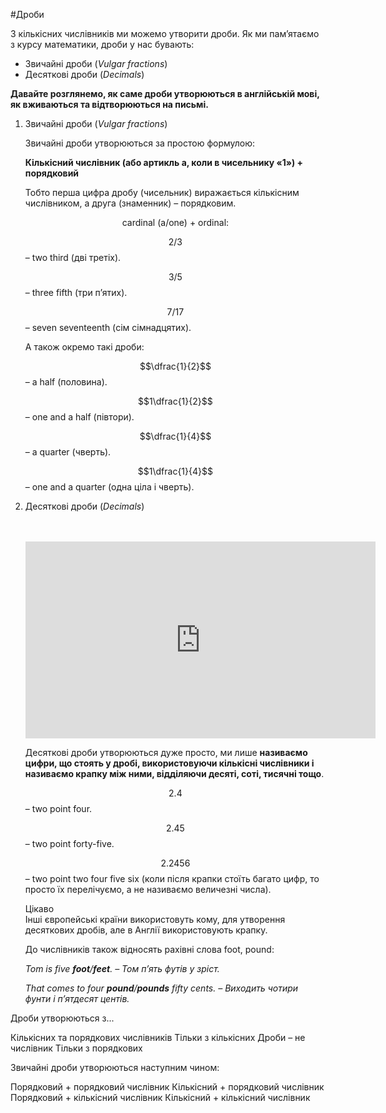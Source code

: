 #Дроби

З кількісних числівників ми можемо утворити дроби. Як ми пам’ятаємо з курсу математики, дроби у нас бувають:

<ul type="disk">
<li><span class="p1">Звичайні дроби</span> (<i>Vulgar fractions</i>)</li>
<li><span class="p1">Десяткові дроби</span> (<i>Decimals</i>)</li>
</ul>

<b>Давайте розглянемo, як саме дроби утворюються в англійській мові, як вживаються та відтворюються на письмі.</b>

<ol>
<span class="p1"><li>Звичайні дроби</span> (<i>Vulgar fractions</i>)</li>

Звичайні дроби утворюються за простою формулою:

<b>Кількісний числівник (або артикль a, коли в чисельнику «1») + порядковий</b>

Тобто перша цифра дробу (чисельник) виражається кількісним числівником, а друга (знаменник) – порядковим.

<p align="center"><span class="p1">cardinal  (a/one) +  ordinal:</span></p>

$$2/3$$ – two third (дві третіх).

$$3/5$$ – three fifth (три п’ятих).

$$7/17$$ – seven seventeenth (сім сімнадцятих).

А також окремо такі дроби:

$$\dfrac{1}{2}$$ – a half (половина).

$$1\dfrac{1}{2}$$ – one and a half (півтори).

$$\dfrac{1}{4}$$ – a quarter (чверть).

$$1\dfrac{1}{4}$$ – one and a quarter (одна ціла і чверть).

<span class="p1"><li>Десяткові дроби</span> (<i>Decimals</i>)</li>
<br>
<br>

<div class="fluidMedia">
<iframe align="center" width="560" height="315" src="https://www.youtube.com/embed/udrIEp2m2LE" frameborder="0" allowfullscreen></iframe>
</div>
<div class="popup">
</div>

Десяткові дроби утворюються дуже просто, ми лише <b>називаємо цифри, що стоять у дробі, використовуючи кількісні числівники і називаємо крапку між ними, відділяючи десяті, соті, тисячні тощо</b>.

$$2.4$$ – two point four.

$$2.45$$ – two point forty-five.

$$2.2456$$ – two point two four five six (коли після крапки стоїть багато цифр, то просто їх перелічуємо, а не називаємо величезні числа).

<div class="eoz-wrap">
<span class="eoz">Цікаво</span>
<div class="eoz-text">
Інші європейські країни використовуть кому, для утворення десяткових дробів, але в Англії використовують крапку.
</div>
</div>

До числівників також відносять рахівні слова <span class="p1">foot, pound</span>:

<i>Tom is five <b>foot</b>/<b>feet</b>. – Том п’ять футів у зріст.</i>

<i>That comes to four <b>pound</b>/<b>pounds</b> fifty cents. – Виходить чотири фунти і п’ятдесят центів.</i>

</ol>

<quiz correctLabel="correct" incorrectLabel="incorrect" checkLabel="check">
    <question text="">
        <p>Дроби утворюються з...</p>
        <answer>Кількісних та порядкових числівників</answer>
        <answer correct>Тільки з кількісних</answer>
        <answer>Дроби – не числівник</answer>
        <answer>Тільки з порядкових</answer>
    </question>
    <question text="">
        <p>Звичайні дроби утворюються наступним чином:</p>
        <answer>Порядковий + порядковий числівник</answer>
        <answer correct>Кількісний + порядковий числівник</answer>
        <answer>Порядковий + кількісний числівник</answer>
        <answer>Кількісний + кількісний числівник</answer>
    </question>
</quiz>    
